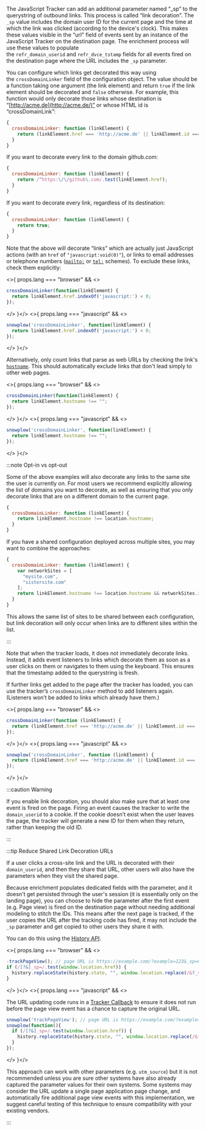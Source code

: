 The JavaScript Tracker can add an additional parameter named “_sp” to the querystring of outbound links.
This process is called “link decoration”.
The `_sp` value includes the domain user ID for the current page and the time at which the link was clicked (according to the device's clock).
This makes these values visible in the “url” field of events sent by an instance of the JavaScript Tracker on the destination page.
The enrichment process will use these values to populate the `refr_domain_userid` and `refr_dvce_tstamp` fields for all events fired on the destination page where the URL includes the `_sp` parameter.

You can configure which links get decorated this way using the `crossDomainLinker` field of the configuration object.
The value should be a function taking one argument (the link element) and return `true` if the link element should be decorated and `false` otherwise.
For example, this function would only decorate those links whose destination is “[http://acme.de](http://acme.de/)” or whose HTML id is “crossDomainLink”:

```javascript
{
  crossDomainLinker: function (linkElement) {
    return (linkElement.href === 'http://acme.de' || linkElement.id === 'crossDomainLink');
  }
}
```

If you want to decorate every link to the domain github.com:

```javascript
{
  crossDomainLinker: function (linkElement) {
    return /^https:\/\/github\.com/.test(linkElement.href);
  }
}
```

If you want to decorate every link, regardless of its destination:

```javascript
{
  crossDomainLinker: function (linkElement) {
    return true;
  }
}
```

Note that the above will decorate “links” which are actually just JavaScript actions (with an `href` of `"javascript:void(0)"`), or links to email addresses or telephone numbers ([`mailto:`](https://developer.mozilla.org/en-US/docs/Web/HTML/Element/a#linking_to_an_email_address) or [`tel:`](https://developer.mozilla.org/en-US/docs/Web/HTML/Element/a#linking_to_telephone_numbers) schemes).
To exclude these links, check them explicitly:

<>{ props.lang === "browser" && <>

```javascript
crossDomainLinker(function(linkElement) {
  return linkElement.href.indexOf('javascript:') < 0;
});
```
</>
}</>
<>{ props.lang === "javascript" && <>

```javascript
snowplow('crossDomainLinker', function(linkElement) {
  return linkElement.href.indexOf('javascript:') < 0;
});
```
</>
}</>

Alternatively, only count links that parse as web URLs by checking the link's [`hostname`](https://developer.mozilla.org/en-US/docs/Web/API/HTMLAnchorElement/hostname).
This should automatically exclude links that don't lead simply to other web pages.

<>{ props.lang === "browser" && <>

```javascript
crossDomainLinker(function(linkElement) {
  return linkElement.hostname !== "";
});
```
</>
}</>
<>{ props.lang === "javascript" && <>

```javascript
snowplow('crossDomainLinker', function(linkElement) {
  return linkElement.hostname !== "";
});
```
</>
}</>

:::note Opt-in vs opt-out

Some of the above examples will also decorate any links to the same site the user is currently on.
For most users we recommend explicitly allowing the list of domains you want to decorate, as well as ensuring that you only decorate links that are on a different domain to the current page.

```javascript
{
  crossDomainLinker: function (linkElement) {
    return linkElement.hostname !== location.hostname;
  }
}
```

If you have a shared configuration deployed across multiple sites, you may want to combine the approaches:

```javascript
{
  crossDomainLinker: function (linkElement) {
    var networkSites = [
      "mysite.com",
      "sistersite.com"
    ];
    return linkElement.hostname !== location.hostname && networkSites.indexOf(linkElement.hostname) > -1;
  }
}
```

This allows the same list of sites to be shared between each configuration, but link decoration will only occur when links are to different sites within the list.

:::

Note that when the tracker loads, it does not immediately decorate links.
Instead, it adds event listeners to links which decorate them as soon as a user clicks on them or navigates to them using the keyboard.
This ensures that the timestamp added to the querystring is fresh.

If further links get added to the page after the tracker has loaded, you can use the tracker’s `crossDomainLinker` method to add listeners again. (Listeners won’t be added to links which already have them.)

<>{ props.lang === "browser" && <>

```javascript
crossDomainLinker(function (linkElement) {
  return (linkElement.href === 'http://acme.de' || linkElement.id === 'crossDomainLink');
});
```
</>
}</>
<>{ props.lang === "javascript" && <>

```javascript
snowplow('crossDomainLinker', function (linkElement) {
  return (linkElement.href === 'http://acme.de' || linkElement.id === 'crossDomainLink');
});
```
</>
}</>

:::caution Warning

If you enable link decoration, you should also make sure that at least one event is fired on the page.
Firing an event causes the tracker to write the `domain_userid` to a cookie.
If the cookie doesn’t exist when the user leaves the page, the tracker will generate a new ID for them when they return, rather than keeping the old ID.

:::

:::tip Reduce Shared Link Decoration URLs

If a user clicks a cross-site link and the URL is decorated with their `domain_userid`, and then they share that URL, other users will also have the parameters when they visit the shared page.

Because enrichment populates dedicated fields with the parameter, and it doesn't get persisted through the user's session (it is essentially only on the landing page), you can choose to hide the parameter after the first event (e.g. Page view) is fired on the destination page without needing additional modeling to stitch the IDs.
This means after the next page is tracked, if the user copies the URL after the tracking code has fired, it may not include the `_sp` parameter and get copied to other users they share it with.

You can do this using the [History API](https://developer.mozilla.org/en-US/docs/Web/API/History/replaceState).

<>{ props.lang === "browser" && <>

```javascript
-trackPageView(); // page URL is https://example.com/?example=123&_sp=6de9024e-17b9-4026-bd4d-efec50ae84cb.1680681134458
if (/[?&]_sp=/.test(window.location.href)) {
  history.replaceState(history.state, "", window.location.replace(/&?_sp=[^&]+/, "")); // page URL is now https://example.com/?example=123
}
```
</>
}</>
<>{ props.lang === "javascript" && <>

The URL updating code runs in a [Tracker Callback](/docs/collecting-data/collecting-from-own-applications/javascript-trackers/javascript-tracker/javascript-tracker-v3/advanced-usage/tracker-callbacks/index.md) to ensure it does not run before the page view event has a chance to capture the original URL.
```javascript
snowplow('trackPageView'); // page URL is https://example.com/?example=123&_sp=6de9024e-17b9-4026-bd4d-efec50ae84cb.1680681134458
snowplow(function(){
  if (/[?&]_sp=/.test(window.location.href)) {
    history.replaceState(history.state, "", window.location.replace(/&?_sp=[^&]+/, "")); // page URL is now https://example.com/?example=123
  }
});
```
</>
}</>

This approach can work with other parameters (e.g. `utm_source`) but it is not recommended unless you are sure other systems have also already captured the parameter values for their own systems.
Some systems may consider the URL update a single page application page change, and automatically fire additional page view events with this implementation, we suggest careful testing of this technique to ensure compatibility with your existing vendors.

:::
